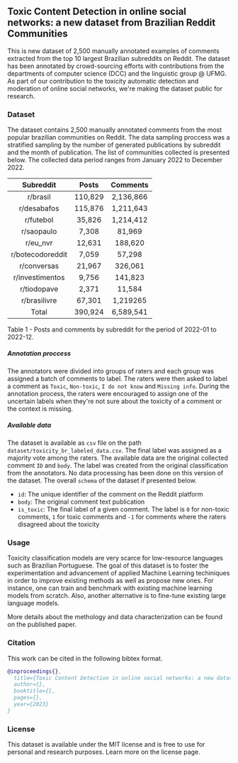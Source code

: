 ## **Toxic Content Detection in online social networks: a new dataset from Brazilian Reddit Communities**

This is new dataset of 2,500 manually annotated examples of comments extracted from the top 10 largest Brazilian subreddits on Reddit. The dataset has been annotated by crowd-sourcing efforts with contributions from the departments of computer science (DCC) and the linguistic group @ UFMG. As part of our contribution to the toxicity automatic detection and moderation of online social networks, we're making the dataset public for research.

### Dataset

The dataset contains 2,500 manually annotated comments from the most popular brazilian communities on Reddit. The data sampling proccess was a stratified sampling by the number of generated publications by subreddit and the month of publication. The list of communities collected is presented below. The collected data period ranges from January 2022 to December 2022.

|   **Subreddit**  	| **Posts** 	| **Comments** 	|
|:----------------:	|:---------:	|:------------:	|
|     r/brasil     	|   110,829 	|   2,136,866  	|
|    r/desabafos   	|   115,876 	|   1,211,643  	|
|     r/futebol    	|    35,826 	|   1,214,412  	|
|    r/saopaulo    	|     7,308 	|      81,969  	|
|     r/eu\_nvr    	|    12,631 	|     188,620  	|
| r/botecodoreddit 	|     7,059 	|      57,298  	|
|    r/conversas   	|    21,967 	|     326,061  	|
|  r/investimentos 	|     9,756 	|     141,823  	|
|    r/tiodopave   	|     2,371 	|      11,584  	|
|   r/brasilivre   	|    67,301 	|    1,219265  	|
|       Total      	|   390,924 	|    6,589,541 	|

Table 1 - Posts and comments by subreddit for the period of 2022-01 to 2022-12.

##### Annotation proccess

The annotators were divided into groups of raters and each group was assigned a batch of comments to label. The raters were then asked to label a comment as `Toxic`, `Non-toxic`, `I do not know` and `Missing info`. During the annotation process, the raters were encouraged to assign one of the uncertain labels when they're not sure about the toxicity of a comment or the context is missing. 

##### Available data
The dataset is available as `csv` file on the path `dataset/toxicity_br_labeled_data.csv`. The final label was assigned as a majority vote among the raters. The available data are the original collected comment `ID` and `body`. The label was created from the original classification from the annotators. No data processing has been done on this version of the dataset. The overall `schema` of the dataset if presented below.

- `id`: The unique identifier of the comment on the Reddit platform
- `body`: The original comment text publication
- `is_toxic`: The final label of a given comment. The label is `0` for non-toxic comments, `1` for toxic comments and `-1` for comments where the raters disagreed about the toxicity

### Usage
Toxicity classification models are very scarce for low-resource languages such as Brazilian Portuguese. The goal of this dataset is to foster the experimentation and advancement of applied Machine Learning techiniques in order to improve existing methods as well as propose new ones. For instance, one can train and benchmark with existing machine learning models from scratch. Also, another alternative is to fine-tune existing large language models.

More details about the methology and data characterization can be found on the published paper.

### Citation
This work can be cited in the following bibtex format.


```bibtex
@inproceedings{},
  title={Toxic Content Detection in online social networks: a new dataset from Brazilian Reddit Communities},
  author={},
  booktitle={},
  pages={},
  year={2023}
}
```

### License
This dataset is available under the MIT license and is free to use for personal and research purposes. Learn more on the license page.
